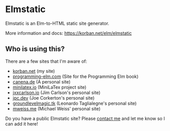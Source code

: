 # Elmstatic

Elmstatic is an Elm-to-HTML static site generator. 

More information and docs: https://korban.net/elm/elmstatic

## Who is using this? 

There are a few sites that I'm aware of:

- [korban.net](https://korban.net/elm) (my site)
- [programming-elm.com](https://programming-elm.com) (Site for the Programming Elm book)
- [canena.de](http://canena.de) (A personal site)
- [minilatex.io](https://minilatex.io) (MiniLaTex project site)
- [jxxcarlson.io](https://jxxcarlson.io) (Jim Carlson's personal site)
- [jpc.dev](https://jpc.dev/) (Joe Corkerton's personal site)
- [groundlevelmagic.tk](https://groundlevelmagic.tk) (Leonardo Taglialegne's personal site)
- [mweiss.me](https://mweiss.me) (Michael Weiss' personal site)

Do you have a public Elmstatic site? Please [contact me](https://korban.net/elm/contact) and let me know so I can add it here!